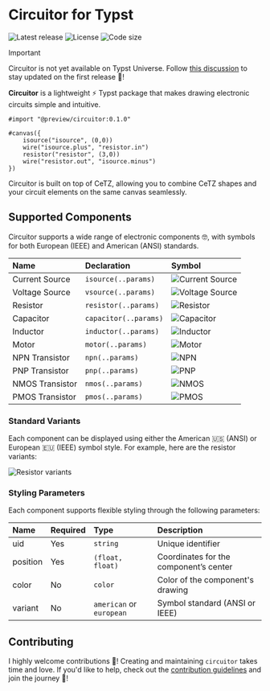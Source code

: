 # Circuitor for Typst

![Latest release](https://img.shields.io/github/v/release/l0uisgrange/circuitor?include_prereleases&style=flat-square&logo=typst&color=%23239dad)
![License](https://img.shields.io/github/license/l0uisgrange/circuitor?style=flat-square)
![Code size](https://img.shields.io/github/languages/code-size/l0uisgrange/circuitor?style=flat-square)

> [!IMPORTANT]
> Circuitor is not yet available on Typst Universe. Follow [this discussion](https://github.com/l0uisgrange/circuitor/discussions/2) to stay updated on the first release 🌟!

**Circuitor** is a lightweight ⚡️ Typst package that makes drawing electronic circuits simple and intuitive.

```typst
#import "@preview/circuitor:0.1.0"

#canvas({
    isource("isource", (0,0))
    wire("isource.plus", "resistor.in")
    resistor("resistor", (3,0))
    wire("resistor.out", "isource.minus")
})
```

Circuitor is built on top of CeTZ, allowing you to combine CeTZ shapes and your circuit elements on the same canvas seamlessly.

## Supported Components

Circuitor supports a wide range of electronic components 🤓, with symbols for both European (IEEE) and American (ANSI) standards.

| Name            | Declaration           | Symbol                                |
|:----------------|:----------------------|:--------------------------------------|
| Current Source  | `isource(..params)`   | ![Current Source](assets/isource.png) |
| Voltage Source  | `vsource(..params)`   | ![Voltage Source](assets/vsource.png) |
| Resistor        | `resistor(..params)`  | ![Resistor](assets/resistor.png)      |
| Capacitor       | `capacitor(..params)` | ![Capacitor](assets/resistor.png)     |
| Inductor        | `inductor(..params)`  | ![Inductor](assets/inductor.png)      |
| Motor           | `motor(..params)`     | ![Motor](assets/inductor.png)         |
| NPN Transistor  | `npn(..params)`       | ![NPN](assets/nmos.png)               |
| PNP Transistor  | `pnp(..params)`       | ![PNP](assets/pmos.png)               |
| NMOS Transistor | `nmos(..params)`      | ![NMOS](assets/nmos.png)              |
| PMOS Transistor | `pmos(..params)`      | ![PMOS](assets/pmos.png)              |

### Standard Variants

Each component can be displayed using either the American 🇺🇸 (ANSI) or European 🇪🇺 (IEEE) symbol style. For example, here are the resistor variants:

![Resistor variants](assets/resistor.png)

### Styling Parameters

Each component supports flexible styling through the following parameters:

| Name     | Required | Type                     | Description                            |
|:---------|:---------|:-------------------------|:---------------------------------------|
| uid      | Yes      | `string`                 | Unique identifier                      |
| position | Yes      | `(float, float)`         | Coordinates for the component’s center |
| color    | No       | `color`                  | Color of the component's drawing       |
| variant  | No       | `american` or `european` | Symbol standard (ANSI or IEEE)         |

## Contributing

I highly welcome contributions 🌱! Creating and maintaining `circuitor` takes time and love. If you'd like to help, check out the [contribution guidelines](CONTRIBUTING.md) and join the journey 🤩!
